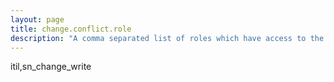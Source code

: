 ```yaml
---
layout: page
title: change.conflict.role
description: "A comma separated list of roles which have access to the conflict detection feature.  Roles included here should have access to the underlying change_request record"
---
```

itil,sn_change_write